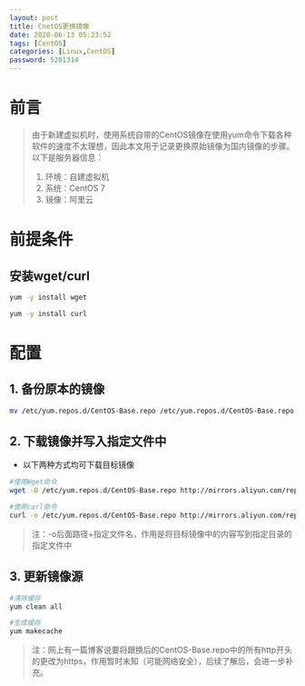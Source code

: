```yaml
---
layout: post
title: CnetOS更换镜像
date: 2020-06-13 05:23:52
tags: [CentOS]
categories: [Linux,CentOS]
password: 5201314
---
```


<!-- more -->
# 前言

>由于新建虚拟机时，使用系统自带的CentOS镜像在使用yum命令下载各种软件的速度不太理想，因此本文用于记录更换原始镜像为国内镜像的步骤。以下是服务器信息：
>1. 环境：自建虚拟机
>2. 系统：CentOS 7
>3. 镜像：阿里云

<!-- more -->

# 前提条件

## 安装wget/curl

```bash
yum -y install wget

yum -y install curl
```

# 配置

## 1. 备份原本的镜像

```bash
mv /etc/yum.repos.d/CentOS-Base.repo /etc/yum.repos.d/CentOS-Base.repo.backup
```

## 2. 下载镜像并写入指定文件中

- 以下两种方式均可下载目标镜像

```bash
#使用Wget命令
wget -O /etc/yum.repos.d/CentOS-Base.repo http://mirrors.aliyun.com/repo/Centos-7.repo

#使用curl命令
curl -o /etc/yum.repos.d/CentOS-Base.repo http://mirrors.aliyun.com/repo/Centos-7.repo
```

>注：-o后面路径+指定文件名，作用是将目标镜像中的内容写到指定目录的指定文件中


## 3. 更新镜像源

```bash
#清除缓存
yum clean all

#生成缓存
yum makecache
```

>注：网上有一篇博客说要将跟换后的CentOS-Base.repo中的所有http开头的更改为https，作用暂时未知（可能网络安全），后续了解后，会进一步补充。